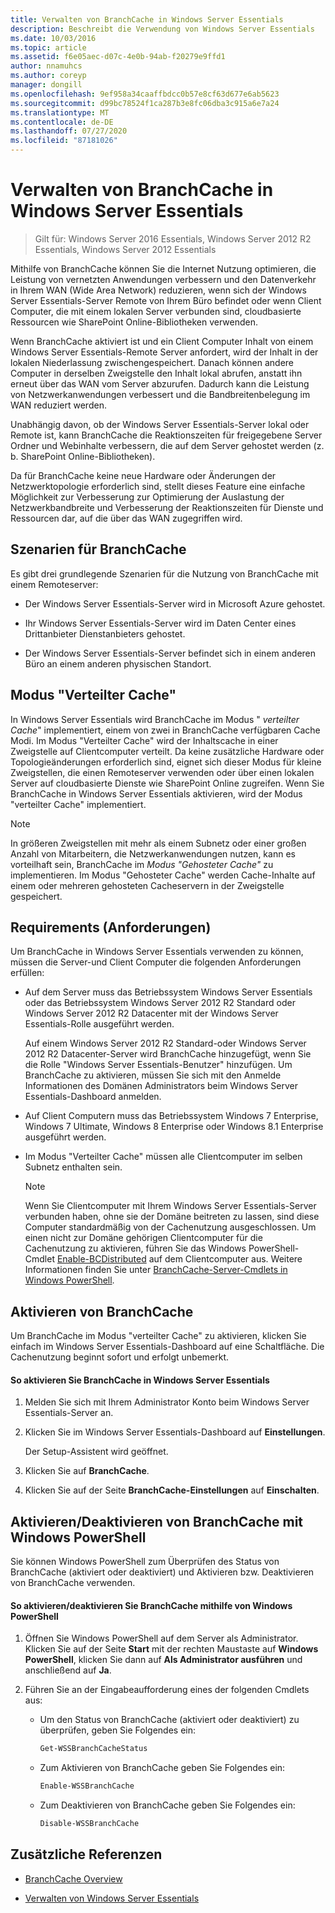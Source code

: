 ```yaml
---
title: Verwalten von BranchCache in Windows Server Essentials
description: Beschreibt die Verwendung von Windows Server Essentials
ms.date: 10/03/2016
ms.topic: article
ms.assetid: f6e05aec-d07c-4e0b-94ab-f20279e9ffd1
author: nnamuhcs
ms.author: coreyp
manager: dongill
ms.openlocfilehash: 9ef958a34caaffbdcc0b57e8cf63d677e6ab5623
ms.sourcegitcommit: d99bc78524f1ca287b3e8fc06dba3c915a6e7a24
ms.translationtype: MT
ms.contentlocale: de-DE
ms.lasthandoff: 07/27/2020
ms.locfileid: "87181026"
---
```

# <a name="manage-branchcache-in-windows-server-essentials"></a>Verwalten von BranchCache in Windows Server Essentials

>Gilt für: Windows Server 2016 Essentials, Windows Server 2012 R2 Essentials, Windows Server 2012 Essentials

Mithilfe von BranchCache können Sie die Internet Nutzung optimieren, die Leistung von vernetzten Anwendungen verbessern und den Datenverkehr in Ihrem WAN (Wide Area Network) reduzieren, wenn sich der Windows Server Essentials-Server Remote von Ihrem Büro befindet oder wenn Client Computer, die mit einem lokalen Server verbunden sind, cloudbasierte Ressourcen wie SharePoint Online-Bibliotheken verwenden.

 Wenn BranchCache aktiviert ist und ein Client Computer Inhalt von einem Windows Server Essentials-Remote Server anfordert, wird der Inhalt in der lokalen Niederlassung zwischengespeichert. Danach können andere Computer in derselben Zweigstelle den Inhalt lokal abrufen, anstatt ihn erneut über das WAN vom Server abzurufen. Dadurch kann die Leistung von Netzwerkanwendungen verbessert und die Bandbreitenbelegung im WAN reduziert werden.

 Unabhängig davon, ob der Windows Server Essentials-Server lokal oder Remote ist, kann BranchCache die Reaktionszeiten für freigegebene Server Ordner und Webinhalte verbessern, die auf dem Server gehostet werden (z. b. SharePoint Online-Bibliotheken).

 Da für BranchCache keine neue Hardware oder Änderungen der Netzwerktopologie erforderlich sind, stellt dieses Feature eine einfache Möglichkeit zur Verbesserung zur Optimierung der Auslastung der Netzwerkbandbreite und Verbesserung der Reaktionszeiten für Dienste und Ressourcen dar, auf die über das WAN zugegriffen wird.

## <a name="branchcache-scenarios"></a>Szenarien für BranchCache
 Es gibt drei grundlegende Szenarien für die Nutzung von BranchCache mit einem Remoteserver:

-   Der Windows Server Essentials-Server wird in Microsoft Azure gehostet.

-   Ihr Windows Server Essentials-Server wird im Daten Center eines Drittanbieter Dienstanbieters gehostet.

-   Der Windows Server Essentials-Server befindet sich in einem anderen Büro an einem anderen physischen Standort.

## <a name="distributed-cache-mode"></a>Modus "Verteilter Cache"
 In Windows Server Essentials wird BranchCache im Modus " *verteilter Cache*" implementiert, einem von zwei in BranchCache verfügbaren Cache Modi. Im Modus "Verteilter Cache" wird der Inhaltscache in einer Zweigstelle auf Clientcomputer verteilt. Da keine zusätzliche Hardware oder Topologieänderungen erforderlich sind, eignet sich dieser Modus für kleine Zweigstellen, die einen Remoteserver verwenden oder über einen lokalen Server auf cloudbasierte Dienste wie SharePoint Online zugreifen. Wenn Sie BranchCache in Windows Server Essentials aktivieren, wird der Modus "verteilter Cache" implementiert.

> [!NOTE]
>  In größeren Zweigstellen mit mehr als einem Subnetz oder einer großen Anzahl von Mitarbeitern, die Netzwerkanwendungen nutzen, kann es vorteilhaft sein, BranchCache im *Modus "Gehosteter Cache"* zu implementieren. Im Modus "Gehosteter Cache" werden Cache-Inhalte auf einem oder mehreren gehosteten Cacheservern in der Zweigstelle gespeichert.

## <a name="requirements"></a>Requirements (Anforderungen)
 Um BranchCache in Windows Server Essentials verwenden zu können, müssen die Server-und Client Computer die folgenden Anforderungen erfüllen:

-   Auf dem Server muss das Betriebssystem Windows Server Essentials oder das Betriebssystem Windows Server 2012 R2 Standard oder Windows Server 2012 R2 Datacenter mit der Windows Server Essentials-Rolle ausgeführt werden.

     Auf einem Windows Server 2012 R2 Standard-oder Windows Server 2012 R2 Datacenter-Server wird BranchCache hinzugefügt, wenn Sie die Rolle "Windows Server Essentials-Benutzer" hinzufügen. Um BranchCache zu aktivieren, müssen Sie sich mit den Anmelde Informationen des Domänen Administrators beim Windows Server Essentials-Dashboard anmelden.

-   Auf Client Computern muss das Betriebssystem Windows 7 Enterprise, Windows 7 Ultimate, Windows 8 Enterprise oder Windows 8.1 Enterprise ausgeführt werden.

-   Im Modus "Verteilter Cache" müssen alle Clientcomputer im selben Subnetz enthalten sein.

    > [!NOTE]
    >  Wenn Sie Clientcomputer mit Ihrem Windows Server Essentials-Server verbunden haben, ohne sie der Domäne beitreten zu lassen, sind diese Computer standardmäßig von der Cachenutzung ausgeschlossen. Um einen nicht zur Domäne gehörigen Clientcomputer für die Cachenutzung zu aktivieren, führen Sie das Windows PowerShell-Cmdlet [Enable-BCDistributed](https://technet.microsoft.com/library/hh848398.aspx) auf dem Clientcomputer aus. Weitere Informationen finden Sie unter [BranchCache-Server-Cmdlets in Windows PowerShell](https://technet.microsoft.com/library/hh848392.aspx).


## <a name="turn-branchcache-on"></a>Aktivieren von BranchCache
 Um BranchCache im Modus "verteilter Cache" zu aktivieren, klicken Sie einfach im Windows Server Essentials-Dashboard auf eine Schaltfläche. Die Cachenutzung beginnt sofort und erfolgt unbemerkt.

#### <a name="to-turn-on-branchcache-in-windows-server-essentials"></a>So aktivieren Sie BranchCache in Windows Server Essentials

1.  Melden Sie sich mit Ihrem Administrator Konto beim Windows Server Essentials-Server an.

2.  Klicken Sie im Windows Server Essentials-Dashboard auf **Einstellungen**.

     Der Setup-Assistent wird geöffnet.

3.  Klicken Sie auf **BranchCache**.

4.  Klicken Sie auf der Seite **BranchCache-Einstellungen** auf **Einschalten**.

## <a name="use-windows-powershell-to-turn-branchcache-on-or-off"></a>Aktivieren/Deaktivieren von BranchCache mit Windows PowerShell
 Sie können Windows PowerShell zum Überprüfen des Status von BranchCache (aktiviert oder deaktiviert) und Aktivieren bzw. Deaktivieren von BranchCache verwenden.

#### <a name="to-turn-branchcache-on-or-off-using-windows-powershell"></a>So aktivieren/deaktivieren Sie BranchCache mithilfe von Windows PowerShell

1.  Öffnen Sie Windows PowerShell auf dem Server als Administrator. Klicken Sie auf der Seite **Start** mit der rechten Maustaste auf **Windows PowerShell**, klicken Sie dann auf **Als Administrator ausführen** und anschließend auf **Ja**.

2.  Führen Sie an der Eingabeaufforderung eines der folgenden Cmdlets aus:

    -   Um den Status von BranchCache (aktiviert oder deaktiviert) zu überprüfen, geben Sie Folgendes ein:

        ```powershell
        Get-WSSBranchCacheStatus
        ```

    -   Zum Aktivieren von BranchCache geben Sie Folgendes ein:

        ```powershell
        Enable-WSSBranchCache
        ```

    -   Zum Deaktivieren von BranchCache geben Sie Folgendes ein:

        ```powershell
        Disable-WSSBranchCache
        ```

## <a name="additional-references"></a>Zusätzliche Referenzen

-   [BranchCache Overview](https://technet.microsoft.com/library/hh831696.aspx)

-   [Verwalten von Windows Server Essentials](Manage-Windows-Server-Essentials.md)
